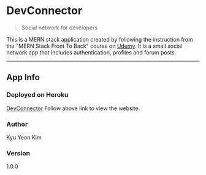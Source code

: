 # DevConnector

> Social network for developers

This is a MERN stack application created by following the instruction from the "MERN Stack Front To Back" course on [Udemy](https://www.udemy.com/mern-stack-front-to-back/?couponCode=TRAVERSYMEDIA). It is a small social network app that includes authentication, profiles and forum posts.

---

## App Info

### Deployed on Heroku

[DevConnector](https://whispering-basin-61873.herokuapp.com/dashboard)
Follow above link to view the website.

### Author

Kyu Yeon Kim

### Version

1.0.0
